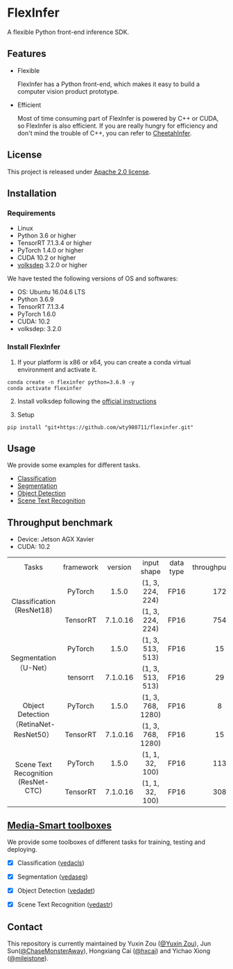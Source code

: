 # FlexInfer
A flexible Python front-end inference SDK.

## Features
- Flexible
  
  FlexInfer has a Python front-end, which makes it easy to build a computer vision product prototype.

- Efficient
  
  Most of time consuming part of FlexInfer is powered by C++ or CUDA, so FlexInfer is also efficient. If you are really hungry for efficiency and don't mind the trouble of C++, you can refer to [CheetahInfer](https://github.com/Media-Smart/cheetahinfer).

## License
This project is released under [Apache 2.0 license](https://github.com/Media-Smart/flexinfer/blob/master/LICENSE).

## Installation
### Requirements

- Linux
- Python 3.6 or higher
- TensorRT 7.1.3.4 or higher
- PyTorch 1.4.0 or higher
- CUDA 10.2 or higher
- [volksdep](https://github.com/Media-Smart/volksdep.git) 3.2.0 or higher

We have tested the following versions of OS and softwares:

- OS: Ubuntu 16.04.6 LTS
- Python 3.6.9
- TensorRT 7.1.3.4
- PyTorch 1.6.0
- CUDA: 10.2
- volksdep: 3.2.0

### Install FlexInfer

1. If your platform is x86 or x64, you can create a conda virtual environment and activate it.

  ```shell
  conda create -n flexinfer python=3.6.9 -y
  conda activate flexinfer
  ```

2. Install volksdep following the [official instructions](https://github.com/Media-Smart/volksdep)

3. Setup

```shell
pip install "git+https://github.com/wty980711/flexinfer.git"
```

## Usage

We provide some examples for different tasks.

- [Classification](https://github.com/Media-Smart/flexinfer/tree/master/examples/classification)
- [Segmentation](https://github.com/Media-Smart/flexinfer/tree/master/examples/segmentation)
- [Object Detection](https://github.com/Media-Smart/flexinfer/tree/master/examples/object_detection)
- [Scene Text Recognition](https://github.com/Media-Smart/flexinfer/tree/master/examples/scene_text_recognition)

## Throughput benchmark
- Device: Jetson AGX Xavier
- CUDA: 10.2

<table>
  <tr>
    <td align="center" valign="center">Tasks</td>
    <td align="center" valign="center">framework</td>
    <td align="center" valign="center">version</td>
    <td align="center" valign="center">input shape</td>
    <td align="center" valign="center">data type</td>
    <td align="center" valign="center">throughput(FPS)</td>
    <td align="center" valign="center">latency(ms)</td>
  </tr>
    <tr>
    <td rowspan="2" align="center" valign="center">Classification (ResNet18)</td>
    <td align="center" valign="center">PyTorch</td>
    <td align="center" valign="center">1.5.0</td>
    <td align="center" valign="center">(1, 3, 224, 224)</td>
    <td align="center" valign="center">FP16</td>
    <td align="center" valign="center">172</td>
    <td align="center" valign="center">6.01</td>
  </tr>
  <tr>
    <td align="center" valign="center">TensorRT</td>
    <td align="center" valign="center">7.1.0.16</td>
    <td align="center" valign="center">(1, 3, 224, 224)</td>
    <td align="center" valign="center">FP16</td>
    <td align="center" valign="center">754</td>
    <td align="center" valign="center">1.8</td>
  </tr>
  <tr>
    <td rowspan="2" align="center" valign="center">Segmentation（U-Net）</td>
    <td align="center" valign="center">PyTorch</td>
    <td align="center" valign="center">1.5.0</td>
    <td align="center" valign="center">(1, 3, 513, 513)</td>
    <td align="center" valign="center">FP16</td>
    <td align="center" valign="center">15</td>
    <td align="center" valign="center">63.27</td>
  </tr>
  <tr>
    <td align="center" valign="center">tensorrt</td>
    <td align="center" valign="center">7.1.0.16</td>
    <td align="center" valign="center">(1, 3, 513, 513)</td>
    <td align="center" valign="center">FP16</td>
    <td align="center" valign="center">29</td>
    <td align="center" valign="center">34.03</td>
  </tr>
    <tr>
    <td rowspan="2" align="center" valign="center">Object Detection（RetinaNet-ResNet50）</td>
    <td align="center" valign="center">PyTorch</td>
    <td align="center" valign="center">1.5.0</td>
    <td align="center" valign="center">(1, 3, 768, 1280)</td>
    <td align="center" valign="center">FP16</td>
    <td align="center" valign="center">8</td>
    <td align="center" valign="center">118.79</td>
  </tr>
  <tr>
    <td align="center" valign="center">TensorRT</td>
    <td align="center" valign="center">7.1.0.16</td>
    <td align="center" valign="center">(1, 3, 768, 1280)</td>
    <td align="center" valign="center">FP16</td>
    <td align="center" valign="center">15</td>
    <td align="center" valign="center">68.10</td>
  </tr>
  <tr>
    <td rowspan="2" align="center" valign="center">Scene Text Recognition (ResNet-CTC)</td>
    <td align="center" valign="center">PyTorch</td>
    <td align="center" valign="center">1.5.0</td>
    <td align="center" valign="center">(1, 1, 32, 100)</td>
    <td align="center" valign="center">FP16</td>
    <td align="center" valign="center">113</td>
    <td align="center" valign="center">10.75</td>
  </tr>
  <tr>
    <td align="center" valign="center">TensorRT</td>
    <td align="center" valign="center">7.1.0.16</td>
    <td align="center" valign="center">(1, 1, 32, 100)</td>
    <td align="center" valign="center">FP16</td>
    <td align="center" valign="center">308</td>
    <td align="center" valign="center">3.55</td>
  </tr>
</table>


## [Media-Smart toolboxes](https://github.com/Media-Smart)

We provide some toolboxes of different tasks for training, testing and deploying.

- [x] Classification ([vedacls](https://github.com/Media-Smart/vedacls))

- [x] Segmentation ([vedaseg](https://github.com/Media-Smart/vedaseg))

- [x] Object Detection ([vedadet](https://github.com/Media-Smart/vedadet))

- [x] Scene Text Recognition ([vedastr](https://github.com/Media-Smart/vedastr))

## Contact
This repository is currently maintained by Yuxin Zou ([@Yuxin Zou](https://github.com/YuxinZou)),
Jun Sun([@ChaseMonsterAway](https://github.com/ChaseMonsterAway)), Hongxiang Cai ([@hxcai](http://github.com/hxcai))
and Yichao Xiong ([@mileistone](https://github.com/mileistone)).
